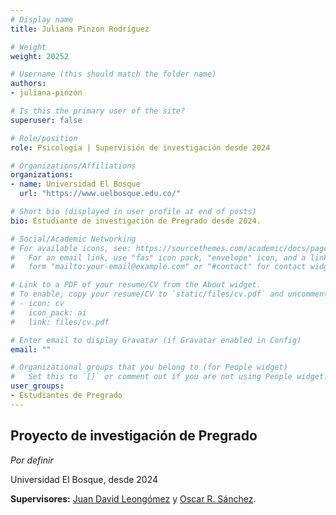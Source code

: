 ```yaml
---
# Display name
title: Juliana Pinzon Rodríguez 

# Weight
weight: 20252

# Username (this should match the folder name)
authors:
- juliana-pinzon

# Is this the primary user of the site?
superuser: false

# Role/position
role: Psicología | Supervisión de investigación desde 2024

# Organizations/Affiliations
organizations:
- name: Universidad El Bosque
  url: "https://www.uelbosque.edu.co/"

# Short bio (displayed in user profile at end of posts)
bio: Estudiante de investigación de Pregrado desde 2024.

# Social/Academic Networking
# For available icons, see: https://sourcethemes.com/academic/docs/page-builder/#icons
#   For an email link, use "fas" icon pack, "envelope" icon, and a link in the
#   form "mailto:your-email@example.com" or "#contact" for contact widget.

# Link to a PDF of your resume/CV from the About widget.
# To enable, copy your resume/CV to `static/files/cv.pdf` and uncomment the lines below.
# - icon: cv
#   icon_pack: ai
#   link: files/cv.pdf

# Enter email to display Gravatar (if Gravatar enabled in Config)
email: ""

# Organizational groups that you belong to (for People widget)
#   Set this to `[]` or comment out if you are not using People widget.
user_groups:
- Estudiantes de Pregrado
---
```


## **Proyecto de investigación de Pregrado**  

*Por definir*

Universidad El Bosque, desde 2024

**Supervisores:** [Juan David Leongómez](/es/#about) y [Oscar R. Sánchez](/es/author/oscar-r.-sanchez/).